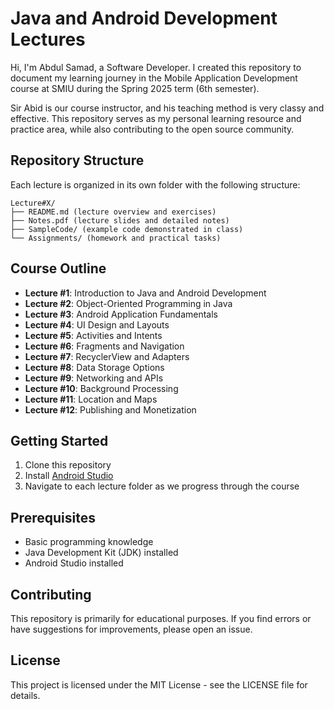 # Java and Android Development Lectures

Hi, I'm Abdul Samad, a Software Developer. I created this repository to document my learning journey in the Mobile Application Development course at SMIU during the Spring 2025 term (6th semester). 

Sir Abid is our course instructor, and his teaching method is very classy and effective. This repository serves as my personal learning resource and practice area, while also contributing to the open source community.

## Repository Structure

Each lecture is organized in its own folder with the following structure:

```
Lecture#X/
├── README.md (lecture overview and exercises)
├── Notes.pdf (lecture slides and detailed notes)
├── SampleCode/ (example code demonstrated in class)
└── Assignments/ (homework and practical tasks)
```

## Course Outline

- **Lecture #1**: Introduction to Java and Android Development
- **Lecture #2**: Object-Oriented Programming in Java
- **Lecture #3**: Android Application Fundamentals
- **Lecture #4**: UI Design and Layouts
- **Lecture #5**: Activities and Intents
- **Lecture #6**: Fragments and Navigation
- **Lecture #7**: RecyclerView and Adapters
- **Lecture #8**: Data Storage Options
- **Lecture #9**: Networking and APIs
- **Lecture #10**: Background Processing
- **Lecture #11**: Location and Maps
- **Lecture #12**: Publishing and Monetization

## Getting Started

1. Clone this repository
2. Install [Android Studio](https://developer.android.com/studio)
3. Navigate to each lecture folder as we progress through the course

## Prerequisites

- Basic programming knowledge
- Java Development Kit (JDK) installed
- Android Studio installed

## Contributing

This repository is primarily for educational purposes. If you find errors or have suggestions for improvements, please open an issue.

## License

This project is licensed under the MIT License - see the LICENSE file for details.
